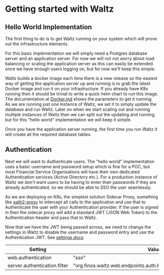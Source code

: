 # Getting started with Waltz

## Hello World Implementation

The first thing to do is to get Waltz running on your system which will prove out the infrastructure elements.

For this basic implementation we will simply need a Postgres database server and an application server.  For now we will not not worry about load balancing or scaling the application server as this can easily be extended once we have enough users logging on, but for now we'll keep this simple.

Waltz builds a docker image each time there is a new release so the easiest way of getting the application server up and running is to grab the latest Docker image and run it on your infrastructure.  If you already have K8s running then it should be trivial to write a quick helm chart to run this image.
The documentation at [Docker.md](../..//docker/DOCKER.md) shows the parameters to get it running.  As we are running just one instance of Waltz, we set it to simply update the database and run Waltz.  Later on when we start scaling out and running multiple instances of Waltz then we can split out the updating and running, but for this "hello world" implementation we will keep it simple.

Once you have the application server running, the first time you run Waltz it will create all the required database tables.


## Authentication

Next we will want to Authenticate users.  The "hello world" implementation uses a basic username and password setup which is fine for a POC, but most Financial Service Organisations will have their own dedicated Authentication services (Active Directory etc.).  For a production instance of Waltz we don't want users to be having to enter their passwords if they are already authenticated, so we should be able to SSO the user seamlessly.

As we are deploying on K8s, the simplest solution Sidecar Proxy, something like [oath2-proxy](https://oauth2-proxy.github.io/oauth2-proxy/) to intercept all calls to the application and use that to Authenticate the user with your Authentication provider.  If the user is signed in then the sidecar proxy will add a standard JWT (JSON Web Token) to the Authentication header and pass that to Waltz. 

Now that we have the JWT being passed across, we need to change the settings in Waltz to disable the username and password entry and use the Authentication JWT. See [settings docs](../features/configuration/settings.md#security):

|Setting|Value|
|-------|-----|
|web.authentication|"sso"| 
|server.authentication.filter | "org.finos.waltz.web.endpoints.auth.HeaderBasedAuthenticationFilter"|




